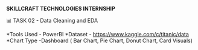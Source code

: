 ****SKILLCRAFT TECHNOLOGIES INTERNSHIP****

📊 TASK 02 - Data Cleaning and EDA

*Tools Used - PowerBI
*Dataset - https://www.kaggle.com/c/titanic/data
*Chart Type -Dashboard ( Bar Chart, Pie Chart, Donut Chart, Card Visuals)
